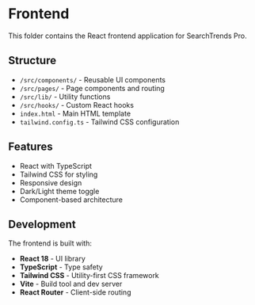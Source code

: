 # Frontend

This folder contains the React frontend application for SearchTrends Pro.

## Structure

- `/src/components/` - Reusable UI components
- `/src/pages/` - Page components and routing
- `/src/lib/` - Utility functions
- `/src/hooks/` - Custom React hooks
- `index.html` - Main HTML template
- `tailwind.config.ts` - Tailwind CSS configuration

## Features

- React with TypeScript
- Tailwind CSS for styling
- Responsive design
- Dark/Light theme toggle
- Component-based architecture

## Development

The frontend is built with:
- **React 18** - UI library
- **TypeScript** - Type safety
- **Tailwind CSS** - Utility-first CSS framework
- **Vite** - Build tool and dev server
- **React Router** - Client-side routing